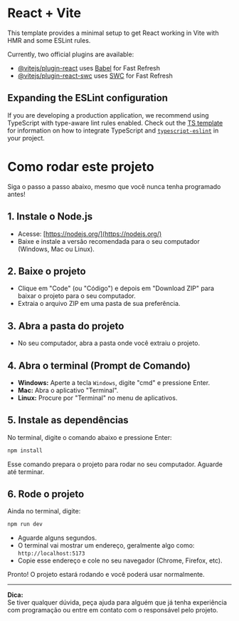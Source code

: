 # React + Vite

This template provides a minimal setup to get React working in Vite with HMR and some ESLint rules.

Currently, two official plugins are available:

- [@vitejs/plugin-react](https://github.com/vitejs/vite-plugin-react/blob/main/packages/plugin-react) uses [Babel](https://babeljs.io/) for Fast Refresh
- [@vitejs/plugin-react-swc](https://github.com/vitejs/vite-plugin-react/blob/main/packages/plugin-react-swc) uses [SWC](https://swc.rs/) for Fast Refresh

## Expanding the ESLint configuration

If you are developing a production application, we recommend using TypeScript with type-aware lint rules enabled. Check out the [TS template](https://github.com/vitejs/vite/tree/main/packages/create-vite/template-react-ts) for information on how to integrate TypeScript and [`typescript-eslint`](https://typescript-eslint.io) in your project.

# Como rodar este projeto

Siga o passo a passo abaixo, mesmo que você nunca tenha programado antes!

## 1. Instale o Node.js

- Acesse: [https://nodejs.org/](https://nodejs.org/)
- Baixe e instale a versão recomendada para o seu computador (Windows, Mac ou Linux).

## 2. Baixe o projeto

- Clique em "Code" (ou "Código") e depois em "Download ZIP" para baixar o projeto para o seu computador.
- Extraia o arquivo ZIP em uma pasta de sua preferência.

## 3. Abra a pasta do projeto

- No seu computador, abra a pasta onde você extraiu o projeto.

## 4. Abra o terminal (Prompt de Comando)

- **Windows:** Aperte a tecla `Windows`, digite "cmd" e pressione Enter.
- **Mac:** Abra o aplicativo "Terminal".
- **Linux:** Procure por "Terminal" no menu de aplicativos.

## 5. Instale as dependências

No terminal, digite o comando abaixo e pressione Enter:

```bash
npm install
```

Esse comando prepara o projeto para rodar no seu computador. Aguarde até terminar.

## 6. Rode o projeto

Ainda no terminal, digite:

```bash
npm run dev
```

- Aguarde alguns segundos.
- O terminal vai mostrar um endereço, geralmente algo como:  
  `http://localhost:5173`
- Copie esse endereço e cole no seu navegador (Chrome, Firefox, etc).

Pronto! O projeto estará rodando e você poderá usar normalmente.

---

**Dica:**  
Se tiver qualquer dúvida, peça ajuda para alguém que já tenha experiência com programação ou entre em contato com o responsável pelo projeto.
